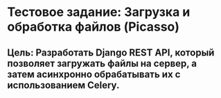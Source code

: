 # Тестовое задание: Загрузка и обработка файлов (Picasso)
## Цель: Разработать Django REST API, который позволяет загружать файлы на сервер, а затем асинхронно обрабатывать их с использованием Celery.


